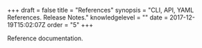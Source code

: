 +++
draft = false
title = "References"
synopsis = "CLI, API, YAML References. Release Notes."
knowledgelevel = ""
date = 2017-12-19T15:02:07Z
order = "5"
+++

Reference documentation.
